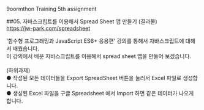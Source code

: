 9oormthon Training 5th assignment

##05. 자바스크립트를 이용해서 Spread Sheet 앱 만들기
(결과물)<br>
https://jw-park.com/spreadsheet<br>

'함수형 프로그래밍과 JavaScript ES6+ 응용편' 강의를 통해서 자바스크립트에 대해서 배웠습니다.<br>
이 강의에서 배운 자바스크립트를 이용해서 spread sheet 앱을 만들어 보겠습니다.<br>
<br>
(하위과제)<br>
●	작성된 모든 데이터들을 Export SpreadSheet 버튼을 눌러서 Excel 파일로 생성합니다.<br>
●	생성된 Excel 파일을 구글 Spreadsheet 에서 Import 하면 같은 데이터가 나오게 합니다.
